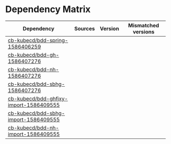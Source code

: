 # Dependency Matrix

Dependency | Sources | Version | Mismatched versions
---------- | ------- | ------- | -------------------
[cb-kubecd/bdd-spring-1586406259](https://github.com/cb-kubecd/bdd-spring-1586406259.git) |  | []() | 
[cb-kubecd/bdd-gh-1586407276](https://github.com/cb-kubecd/bdd-gh-1586407276.git) |  | []() | 
[cb-kubecd/bdd-nh-1586407276](https://github.com/cb-kubecd/bdd-nh-1586407276.git) |  | []() | 
[cb-kubecd/bdd-sbhg-1586407276](https://github.com/cb-kubecd/bdd-sbhg-1586407276.git) |  | []() | 
[cb-kubecd/bdd-ghfjxy-import-1586409555](https://github.com/cb-kubecd/bdd-ghfjxy-import-1586409555.git) |  | []() | 
[cb-kubecd/bdd-sbhg-import-1586409555](https://github.com/cb-kubecd/bdd-sbhg-import-1586409555.git) |  | []() | 
[cb-kubecd/bdd-nh-import-1586409555](https://github.com/cb-kubecd/bdd-nh-import-1586409555.git) |  | []() | 
